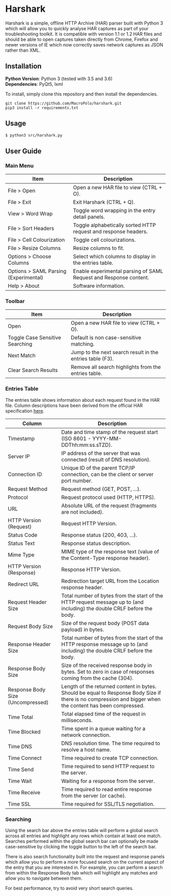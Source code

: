 # Harshark

Harshark is a simple, offline HTTP Archive (HAR) parser built with Python 3 which will allow you to quickly analyse HAR captures as part of your troubleshooting toolkit.
It is compatible with version 1.1 or 1.2 HAR files and should be able to open
captures taken directly from Chrome, Firefox and newer versions of IE which now
correctly saves network captures as JSON rather than XML.

## Installation

**Python Version**: Python 3 (tested with 3.5 and 3.6)  
**Dependencies**: PyQt5, lxml

To install, simply clone this repository and then install the dependencies.
```
git clone https://github.com/MacroPolo/harshark.git
pip3 install -r requirements.txt
```

## Usage
```bash
$ python3 src/harshark.py
```
## User Guide

### Main Menu

| Item  | Description |
| ------------- | ------------- |
| File > Open  | Open a new HAR file to view (CTRL + O).  |
| File > Exit  | Exit Harshark (CTRL + Q).  |
| View > Word Wrap  | Toggle word wrapping in the entry detail panels.  |
| File > Sort Headers  | Toggle alphabetically sorted HTTP request and response headers.  |
| File > Cell Colourization  | Toggle cell colourizations.  |
| File > Resize Columns  | Resize columns to fit.  |
| Options > Choose Columns  | Select which columns to display in the entries table.  |
| Options > SAML Parsing (Experimental) | Enable experimental parsing of SAML Request and Response content.  |
| Help > About | Software information.  |

### Toolbar

| Item  | Description |
| ------------- | ------------- |
| Open  | Open a new HAR file to view (CTRL + O).  |
| Toggle Case Sensitive Searching  | Default is non case-sensitive matching.  |
| Next Match  | Jump to the next search result in the entries table (F3).  |
| Clear Search Results  | Remove all search highlights from the entries table.  |

### Entries Table

The entries table shows information about each request found in the HAR file. Column descriptions have been derived from the official HAR specification [here](http://www.softwareishard.com/blog/har-12-spec/#response).

| Column  | Description |
| ------------- | ------------- |
| Timestamp  | Date and time stamp of the request start (ISO 8601 - YYYY-MM-DDThh:mm:ss.sTZD).  |
| Server IP  | IP address of the server that was connected (result of DNS resolution).  |
| Connection ID  | Unique ID of the parent TCP/IP connection, can be the client or server port number.  |
| Request Method  | Request method (GET, POST, ...).  |
| Protocol  | Request protocol used (HTTP, HTTPS).  |
| URL  | Absolute URL of the request (fragments are not included).  |
| HTTP Version (Request) | Request HTTP Version.  |
| Status Code  | Response status (200, 403, ...).  |
| Status Text  | Response status description.  |
| Mime Type  | MIME type of the response text (value of the Content-Type response header).  |
| HTTP Version (Response) | Response HTTP Version.  |
| Redirect URL | Redirection target URL from the Location response header.  |
| Request Header Size  | Total number of bytes from the start of the HTTP request message up to (and including) the double CRLF before the body.  |
| Request Body Size  | Size of the request body (POST data payload) in bytes.  |
| Response Header Size  | Total number of bytes from the start of the HTTP response message up to (and including) the double CRLF before the body.  |
| Response Body Size  | Size of the received response body in bytes. Set to zero in case of responses coming from the cache (304).  |
| Response Body Size (Uncompressed)  | Length of the returned content in bytes. Should be equal to Response Body Size if there is no compression and bigger when the content has been compressed.  |
| Time Total  | Total elapsed time of the request in milliseconds.  |
| Time Blocked  | Time spent in a queue waiting for a network connection.  |
| Time DNS  | DNS resolution time. The time required to resolve a host name.  |
| Time Connect  | Time required to create TCP connection.  |
| Time Send  | Time required to send HTTP request to the server.  |
| Time Wait  | Waiting for a response from the server.  |
| Time Receive  | Time required to read entire response from the server (or cache).  |
| Time SSL  | Time required for SSL/TLS negotiation.  |

### Searching

Using the search bar above the entries table will perform a global search across all entries and highlight any rows which contain at least one match. Searches performed within the global search bar can optionally be made case-sensitive by clicking the toggle button to the left of the search bar.

There is also search functionality built into the request and response panels which allow you to perform a more focused search on the current aspect of the entry that you are interested in. For example, you can perform a search from within the Response Body tab which will highlight any matches and allow you to navigate between them.

For best performance, try to avoid very short search queries.